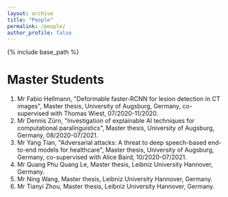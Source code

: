```yaml
---
layout: archive
title: "People"
permalink: /people/
author_profile: false
---
```

{% include base_path %}

# Master Students
1. Mr Fabio Hellmann, "Deformable faster-RCNN for lesion detection in CT images", Master thesis, University of Augsburg, Germany, co-supervised with Thomas Wiest, 07/2020-11/2020.
2. Mr Dennis Zürn, "Investigation of explainable AI techniques for computational paralinguistics", Master thesis, University of Augsburg, Germany, 08/2020-07/2021.
3. Mr Yang Tian, "Adversarial attacks: A threat to deep speech-based end-to-end models for healthcare", Master thesis, University of Augsburg, Germany, co-supervised with Alice Baird, 10/2020-07/2021.
4. Mr Quang Phu Quang Le, Master thesis, Leibniz University Hannover, Germany.
5. Mr Ning Wang, Master thesis, Leibniz University Hannover, Germany.
6. Mr Tianyi Zhou, Master thesis, Leibniz University Hannover, Germany.